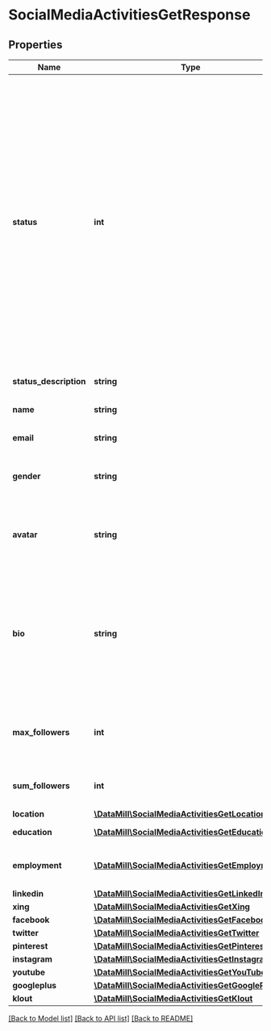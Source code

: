 # SocialMediaActivitiesGetResponse

## Properties
Name | Type | Description | Notes
------------ | ------------- | ------------- | -------------
**status** | **int** | Unique status code describing the response  * **1**: Social media activities found and present in the response,  * **-1**: No social media activities found for the requested email address (in this case all following response keys except the status_description are not present),  * **-2**: Your requested is queued and a response will be available within the next 12 hours (in this case all following response keys except the status_description are not present) | 
**status_description** | **string** | Short description of the status code | 
**name** | **string** | First name and last name of the person | [optional] 
**email** | **string** | The requested email address | [optional] 
**gender** | **string** | The person&#39;s gender written in english and all lowercase. Either **female** or **male** | [optional] 
**avatar** | **string** | Profile image (fully qualified url) of the social media profile with the most followers | [optional] 
**bio** | **string** | Biography of the social media profile where the person has the most followers (unless it doesn&#39;t show a biography, then the social media profile with the second most followers is checked) | [optional] 
**max_followers** | **int** | The maximum number of followers found by any of the social media platforms | [optional] 
**sum_followers** | **int** | The total number of followers of all social media platforms | [optional] 
**location** | [**\DataMill\SocialMediaActivitiesGetLocation**](SocialMediaActivitiesGetLocation.md) |  | [optional] 
**education** | [**\DataMill\SocialMediaActivitiesGetEducation[]**](SocialMediaActivitiesGetEducation.md) | Collection of all educations found. | [optional] 
**employment** | [**\DataMill\SocialMediaActivitiesGetEmployment[]**](SocialMediaActivitiesGetEmployment.md) | Collection of all companies the person worked for. | [optional] 
**linkedin** | [**\DataMill\SocialMediaActivitiesGetLinkedIn**](SocialMediaActivitiesGetLinkedIn.md) |  | [optional] 
**xing** | [**\DataMill\SocialMediaActivitiesGetXing**](SocialMediaActivitiesGetXing.md) |  | [optional] 
**facebook** | [**\DataMill\SocialMediaActivitiesGetFacebook**](SocialMediaActivitiesGetFacebook.md) |  | [optional] 
**twitter** | [**\DataMill\SocialMediaActivitiesGetTwitter**](SocialMediaActivitiesGetTwitter.md) |  | [optional] 
**pinterest** | [**\DataMill\SocialMediaActivitiesGetPinterest**](SocialMediaActivitiesGetPinterest.md) |  | [optional] 
**instagram** | [**\DataMill\SocialMediaActivitiesGetInstagram**](SocialMediaActivitiesGetInstagram.md) |  | [optional] 
**youtube** | [**\DataMill\SocialMediaActivitiesGetYouTube**](SocialMediaActivitiesGetYouTube.md) |  | [optional] 
**googleplus** | [**\DataMill\SocialMediaActivitiesGetGooglePlus**](SocialMediaActivitiesGetGooglePlus.md) |  | [optional] 
**klout** | [**\DataMill\SocialMediaActivitiesGetKlout**](SocialMediaActivitiesGetKlout.md) |  | [optional] 

[[Back to Model list]](../README.md#documentation-for-models) [[Back to API list]](../README.md#documentation-for-api-endpoints) [[Back to README]](../README.md)


